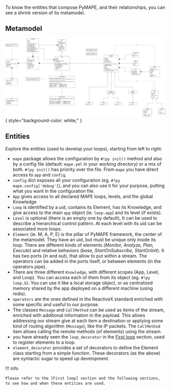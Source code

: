 To know the entities that compose PyMAPE, and their relationships, you can see a shrink version of its metamodel.

## Metamodel

![PyMAPE metamodel](../assets/img/metamodel.png){ style="background-color: white;" }

## Entities

Explore the entities (used to develop your loops), starting from left to right:

* `mape` package allows the configuration by `#!py init()` method and also by a config file (default: `mape.yml` in your working directory) or a mix of both. `#!py init()` has priority over the file. From `mape` you have direct access to `app` and `config`.
* `config` dict exposes all your configuration (eg. `#!py mape.config['debug']`), and you can also use it for your purpose, putting what you want in the configuration file.
* `App` gives access to all declared MAPE loops, levels, and the global Knowledge
* `Loop` is identified by a uid, contains its Element, has its Knowledge, and give access to the main `app` object (ie. `loop.app`) and its level (if exists).
* `Level` is optional (there is an empty one by default), It can be used to describe a hierarchical control pattern. At each level with its uid can be associated more loops.
* `Element` (ie. M, A, P, E) is the pillar of PyMAPE framework, the center of the metamodel. They have an uid, but must be unique only inside its loop. There are different kinds of elements (_Monitor, Analyze, Plan, Execute_) and relative behaviors (_base, StartOnSubscribe, StartOnInit_). It has two ports (in and out), that allow to put within a stream. The operators can be added in the ports itself, or between elements (in the operators pipe).
* There are three different `Knowledge`, with different scopes (App, Level, and Loop). You can access each of them from its object (eg. `#!py loop.k`). You can use it like a local storage object, or as centralized memory shared by the app deployed on a different machine (using redis).
* `operators` are the ones defined in the ReactiveX standard enriched with some specific and useful to our purpose.
* The classes `Message` and `CallMethod` can be used as items of the stream, enriched with additional information in the payload. This allows addressing our stream give at each item a destination or applying some kind of routing algorithm (`Message`), like the IP packets. The `CallMethod` item allows calling the remote methods (of elements) using the stream.
* you have already seen the `loop_decorator` in the [First loop] section, used to register elements to a loop.
* `element_decorator` provides a set of decorators to define the Element class starting from a simple function. These decorators (as the above) are syntactic sugar to speed up development.


!!! info

    Please refer to the [First loop] section and the following sections, to see how and when these entities are used.

[First loop]: ../first-loop.md